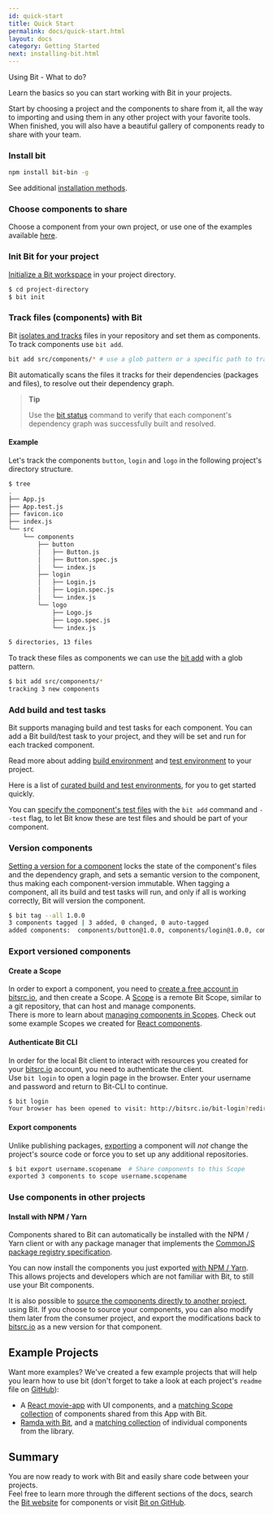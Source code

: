 ```yaml
---
id: quick-start
title: Quick Start
permalink: docs/quick-start.html
layout: docs
category: Getting Started
next: installing-bit.html
---
```

Using Bit - What to do?

Learn the basics so you can start working with Bit in your projects.

Start by choosing a project and the components to share from it, all the way to importing and using them in any other project with your favorite tools.
When finished, you will also have a beautiful gallery of components ready to share with your team.

### Install bit

```bash
npm install bit-bin -g
```

See additional [installation methods](/docs/installing-bit.html).

### Choose components to share

Choose a component from your own project, or use one of the examples available [here](/docs/quick-start.html#example-projects).

### Init Bit for your project

[Initialize a Bit workspace](/docs/initializing-bit.html) in your project directory.

```bash
$ cd project-directory
$ bit init
```

### Track files (components) with Bit

Bit [isolates and tracks](/docs/isolating-and-tracking-components.html) files in your repository and set them as components. 
To track components use `bit add`.

```bash
bit add src/components/* # use a glob pattern or a specific path to track multiple components or a single component.
```

Bit automatically scans the files it tracks for their dependencies (packages and files), to resolve out their dependency graph.

> **Tip**
>
> Use the [bit status](/docs/cli-status.html) command to verify that each component's dependency graph was successfully built and resolved.

#### Example

Let's track the components `button`, `login` and `logo` in the following project's directory structure.

```bash
$ tree
.
├── App.js
├── App.test.js
├── favicon.ico
├── index.js
└── src
    └── components
        ├── button
        │   ├── Button.js
        │   ├── Button.spec.js
        │   └── index.js
        ├── login
        │   ├── Login.js
        │   ├── Login.spec.js
        │   └── index.js
        └── logo
            ├── Logo.js
            ├── Logo.spec.js
            └── index.js

5 directories, 13 files
```

To track these files as components we can use the [bit add](/docs/cli-add.html) with a glob pattern.

```bash
$ bit add src/components/*
tracking 3 new components
```

### Add build and test tasks

Bit supports managing build and test tasks for each component. You can add a Bit build/test task to your project, and they will be set and run for each tracked component.

Read more about adding [build environment](/docs/building-components.html) and [test environment](/docs/testing-components.html) to your project.

Here is a list of [curated build and test environments](https://bitsrc.io/bit/envs), for you to get started quickly.

You can [specify the component's test files](/docs/isolating-and-tracking-components.html#tracking-a-component-with-testspec-files) with the `bit add` command and  `--test` flag, to let Bit know these are test files and should be part of your component.

### Version components

[Setting a version for a component](/docs/versioning-tracked-components.html) locks the state of the component's files and the dependency graph, and sets a semantic version to the component, thus making each component-version immutable. When tagging a component, all its build and test tasks will run, and only if all is working correctly, Bit will version the component.

```bash
$ bit tag --all 1.0.0
3 components tagged | 3 added, 0 changed, 0 auto-tagged
added components:  components/button@1.0.0, components/login@1.0.0, components/logo@1.0.0
```

### Export versioned components

#### Create a Scope

In order to export a component, you need to [create a free account in bitsrc.io](https://bitsrc.io/signup), and then create a Scope. A [Scope](/docs/scopes-on-bitsrc.html) is a remote Bit Scope, similar to a git repository, that can host and manage components.  
There is more to learn about [managing components in Scopes](/docs/organizing-components-in-scopes.html). Check out some example Scopes we created for [React components](https://bitsrc.io/bit/movie-app).

#### Authenticate Bit CLI

In order for the local Bit client to interact with resources you created for your [bitsrc.io](bitsrc.io) account, you need to authenticate the client.  
Use `bit login` to open a login page in the browser. Enter your username and password and return to Bit-CLI to continue.

```bash
$ bit login
Your browser has been opened to visit: http://bitsrc.io/bit-login?redirect_uri=http://localhost:8085...
```

#### Export components

Unlike publishing packages, [exporting](/docs/cli-export.html) a component will *not* change the project's source code or force you to set up any additional repositories.

```bash
$ bit export username.scopename  # Share components to this Scope
exported 3 components to scope username.scopename
```

### Use components in other projects

#### Install with NPM / Yarn

Components shared to Bit can automatically be installed with the NPM / Yarn client or with any package manager that implements the [CommonJS package registry specification](http://wiki.commonjs.org/wiki/Packages/Registry).

You can now install the components you just exported [with NPM / Yarn](/docs/installing-components-with-package-managers.html). This allows projects and developers which are not familiar with Bit, to still use your Bit components.

It is also possible to [source the components directly to another project](/docs/importing-components.html), using Bit. If you choose to source your components, you can also modify them later from the consumer project, and export the modifications back to [bitsrc.io](https://bitsrc.io) as a new version for that component.

## Example Projects

Want more examples? We've created a few example projects that will help you learn how to use bit (don't forget to take a look at each project's `readme` file on [GitHub](github.com)):
* A [React movie-app](https://github.com/teambit/movie-app) with UI components, and a [matching Scope collection](https://bitsrc.io/bit/movie-app) of components shared from this App with Bit.
* [Ramda with Bit](https://github.com/teambit/ramda), and a [matching collection](https://bitsrc.io/bit/ramda) of individual components from the library.

## Summary

You are now ready to work with Bit and easily share code between your projects.  
Feel free to learn more through the different sections of the docs, search the [Bit website](https://bitsrc.io) for components or visit [Bit on GitHub](https://github.com/teambit/bit). 
